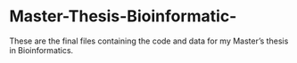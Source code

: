 # Master-Thesis-Bioinformatic-
These are the final files containing the code and data for my Master’s thesis in Bioinformatics.
